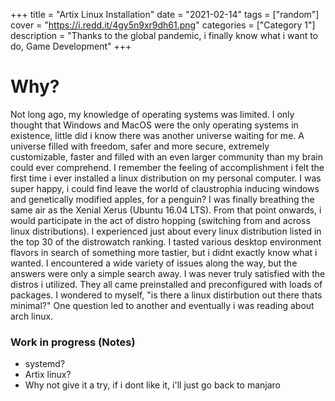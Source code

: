 +++
title = "Artix Linux Installation"
date = "2021-02-14"
tags = ["random"]
cover = "https://i.redd.it/4gy5n9xr9dh61.png"
categories = ["Category 1"]
description = "Thanks to the global pandemic, i finally know what i want to do, Game Development"
+++

# Why?

 Not long ago, my knowledge of operating systems was limited. I only thought that Windows and MacOS were the only operating systems in existence, little did i know
there was another universe waiting for me. A universe filled with freedom, safer and more secure, extremely customizable, faster and filled with an even larger community
than my brain could ever comprehend. I remember the feeling of accomplishment i felt the first time i ever installed a linux distribution on my personal computer. I was
super happy, i could find leave the world of claustrophia inducing windows and genetically modified apples, for a penguin? I was finally breathing the same air as the Xenial
Xerus (Ubuntu 16.04 LTS). From that point onwards, i would participate in the act of distro hopping (switching from and across linux distributions). I experienced just about 
every linux distribution listed in the top 30 of the distrowatch ranking. I tasted various desktop environment flavors in search of something more tastier, but i didnt exactly know
what i wanted. I encountered a wide variety of issues along the way, but the answers were only a simple search away. I was never truly satisfied with the distros i utilized.
They all came preinstalled and preconfigured with loads of packages. I wondered to myself, "is there a linux distirbution out there thats minimal?" One question led to another and 
eventually i was reading about arch linux. 

### Work in progress (Notes)

- systemd?
- Artix linux?
- Why not give it a try, if i dont like it, i'll just go back to manjaro
